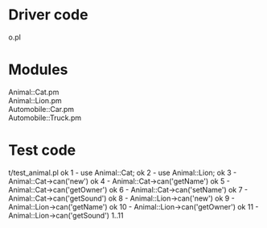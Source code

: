 # Driver code

o.pl

# Modules

Animal::Cat.pm  
Animal::Lion.pm  
Automobile::Car.pm  
Automobile::Truck.pm  



# Test code

t/test_animal.pl 
ok 1 - use Animal::Cat;
ok 2 - use Animal::Lion;
ok 3 - Animal::Cat->can('new')
ok 4 - Animal::Cat->can('getName')
ok 5 - Animal::Cat->can('getOwner')
ok 6 - Animal::Cat->can('setName')
ok 7 - Animal::Cat->can('getSound')
ok 8 - Animal::Lion->can('new')
ok 9 - Animal::Lion->can('getName')
ok 10 - Animal::Lion->can('getOwner')
ok 11 - Animal::Lion->can('getSound')
1..11
